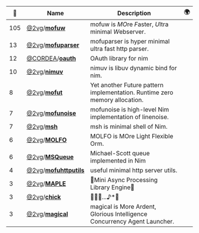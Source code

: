 |:star2: | Name | Description | 🌍|
|---|---|---|---|
|105|[@2vg](https://github.com/2vg)/[**mofuw**](https://github.com/2vg/mofuw)|mofuw is *MO*re *F*aster, *U*ltra minimal *W*ebserver.||
|13|[@2vg](https://github.com/2vg)/[**mofuparser**](https://github.com/2vg/mofuparser)|mofuparser is hyper minimal ultra fast http parser.||
|12|[@CORDEA](https://github.com/CORDEA)/[**oauth**](https://github.com/CORDEA/oauth)|OAuth library for nim||
|10|[@2vg](https://github.com/2vg)/[**nimuv**](https://github.com/2vg/nimuv)|nimuv is libuv dynamic bind for nim.||
|8|[@2vg](https://github.com/2vg)/[**mofut**](https://github.com/2vg/mofut)|Yet another Future pattern implementation. Runtime zero memory allocation.||
|7|[@2vg](https://github.com/2vg)/[**mofunoise**](https://github.com/2vg/mofunoise)|mofunoise is high-level Nim implementation of linenoise.||
|7|[@2vg](https://github.com/2vg)/[**msh**](https://github.com/2vg/msh)|msh is minimal shell of Nim.||
|6|[@2vg](https://github.com/2vg)/[**MOLFO**](https://github.com/2vg/MOLFO)|MOLFO is MOre Light Flexible Orm.||
|6|[@2vg](https://github.com/2vg)/[**MSQueue**](https://github.com/2vg/MSQueue)|Michael-Scott queue implemented in Nim||
|4|[@2vg](https://github.com/2vg)/[**mofuhttputils**](https://github.com/2vg/mofuhttputils)|useful minimal http server utils.||
|3|[@2vg](https://github.com/2vg)/[**MAPLE**](https://github.com/2vg/MAPLE)|🍁Mini Async Processing Library Engine🍁||
|3|[@2vg](https://github.com/2vg)/[**chick**](https://github.com/2vg/chick)|🐤🐤🐤...♪*ﾟ||
|3|[@2vg](https://github.com/2vg)/[**magical**](https://github.com/2vg/magical)|magical is More Ardent, Glorious Intelligence Concurrency Agent Launcher.||

